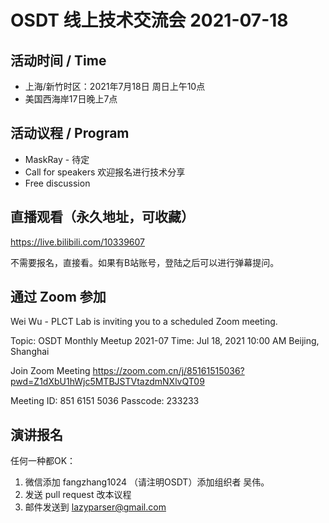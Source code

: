 # OSDT 线上技术交流会 2021-07-18

## 活动时间 / Time

- 上海/新竹时区：2021年7月18日 周日上午10点
- 美国西海岸17日晚上7点

## 活动议程 / Program

- MaskRay - 待定
- Call for speakers 欢迎报名进行技术分享
- Free discussion

## 直播观看（永久地址，可收藏）

https://live.bilibili.com/10339607

不需要报名，直接看。如果有B站账号，登陆之后可以进行弹幕提问。

## 通过 Zoom 参加

Wei Wu - PLCT Lab is inviting you to a scheduled Zoom meeting.

Topic: OSDT Monthly Meetup 2021-07
Time: Jul 18, 2021 10:00 AM Beijing, Shanghai

Join Zoom Meeting
https://zoom.com.cn/j/85161515036?pwd=Z1dXbU1hWjc5MTBJSTVtazdmNXlvQT09

Meeting ID: 851 6151 5036
Passcode: 233233

## 演讲报名

任何一种都OK：
1. 微信添加 fangzhang1024 （请注明OSDT）添加组织者 吴伟。
2. 发送 pull request 改本议程
3. 邮件发送到 lazyparser@gmail.com
